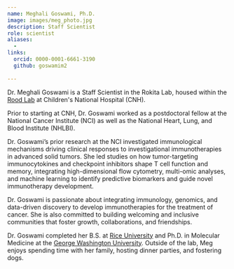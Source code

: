 ```yaml
---
name: Meghali Goswami, Ph.D.
image: images/meg_photo.jpg
description: Staff Scientist
role: scientist
aliases: 
  - 
links:
  orcid: 0000-0001-6661-3190
  github: goswamim2 
  
---
```


Dr. Meghali Goswami is a Staff Scientist in the Rokita Lab, housed within the [Rood Lab](https://lnkd.in/erWqs5zN) at Children's National Hospital (CNH). 

Prior to starting at CNH, Dr. Goswami worked as a postdoctoral fellow at the National Cancer Institute (NCI) as well as the National Heart, Lung, and Blood Institute (NHLBI).

Dr. Goswami’s prior research at the NCI investigated immunological mechanisms driving clinical responses to investigational immunotherapies in advanced solid tumors. 
She led studies on how tumor-targeting immunocytokines and checkpoint inhibitors shape T cell function and memory, integrating high-dimensional flow cytometry, multi-omic analyses, and machine learning to identify predictive biomarkers and guide novel immunotherapy development.

Dr. Goswami is passionate about integrating immunology, genomics, and data-driven discovery to develop immunotherapies for the treatment of cancer. She is also committed to building welcoming and inclusive communities that foster growth, collaborations, and friendships.

Dr. Goswami completed her B.S. at [Rice University](https://www.rice.edu) and Ph.D. in Molecular Medicine at the [George Washington University](https://gwu.edu). 
Outside of the lab, Meg enjoys spending time with her family, hosting dinner parties, and fostering dogs.
